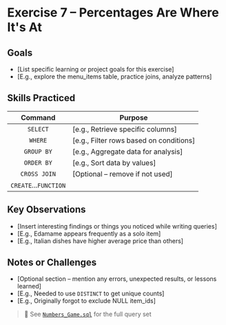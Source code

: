 # Exercise 7 – Percentages Are Where It's At

## Goals
- [List specific learning or project goals for this exercise]
- [E.g., explore the menu_items table, practice joins, analyze patterns]

## Skills Practiced
| Command     | Purpose                                |
|:-----------:|---------------------------------------|
| `SELECT`    | [e.g., Retrieve specific columns]       |
| `WHERE`     | [e.g., Filter rows based on conditions] |
| `GROUP BY`  | [e.g., Aggregate data for analysis]     |
| `ORDER BY`  | [e.g., Sort data by values]             |
| `CROSS JOIN`      | [Optional – remove if not used]         |
|`CREATE`...`FUNCTION`||

## Key Observations
- [Insert interesting findings or things you noticed while writing queries]
- [E.g., Edamame appears frequently as a solo item]
- [E.g., Italian dishes have higher average price than others]

## Notes or Challenges
- [Optional section – mention any errors, unexpected results, or lessons learned]
- [E.g., Needed to use `DISTINCT` to get unique counts]
- [E.g., Originally forgot to exclude NULL item_ids]

> 📝 See [`Numbers_Game.sql`](../code/Numbers_Game.sql) for the full query set
